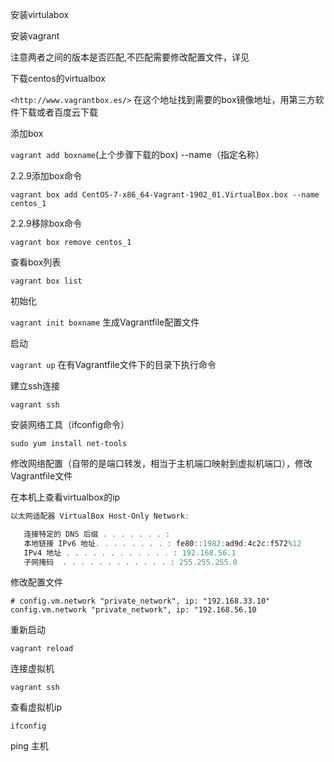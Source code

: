 安装virtulabox

安装vagrant

注意两者之间的版本是否匹配,不匹配需要修改配置文件，详见

[修改配置文件]: https://blog.csdn.net/github_38336924/article/details/103832157

下载centos的virtualbox

`<http://www.vagrantbox.es/>` 在这个地址找到需要的box镜像地址，用第三方软件下载或者百度云下载

添加box

`vagrant add boxname`(上个步骤下载的box) --name（指定名称） 

2.2.9添加box命令

`vagrant box add CentOS-7-x86_64-Vagrant-1902_01.VirtualBox.box --name centos_1`

2.2.9移除box命令

`vagrant box remove centos_1`

查看box列表

`vagrant box list`

初始化

`vagrant init boxname` 生成Vagrantfile配置文件

启动

`vagrant up` 在有Vagrantfile文件下的目录下执行命令

建立ssh连接

`vagrant ssh`

安装网络工具（ifconfig命令）

`sudo yum install net-tools`

修改网络配置（自带的是端口转发，相当于主机端口映射到虚拟机端口），修改Vagrantfile文件

在本机上查看virtualbox的ip

```powershell
以太网适配器 VirtualBox Host-Only Network:

   连接特定的 DNS 后缀 . . . . . . . :
   本地链接 IPv6 地址. . . . . . . . : fe80::1982:ad9d:4c2c:f572%12
   IPv4 地址 . . . . . . . . . . . . : 192.168.56.1
   子网掩码  . . . . . . . . . . . . : 255.255.255.0
```

修改配置文件

```shell
# config.vm.network "private_network", ip: "192.168.33.10"
config.vm.network "private_network", ip: "192.168.56.10
```

重新启动

`vagrant reload`

连接虚拟机

`vagrant ssh`

查看虚拟机ip

`ifconfig`

ping 主机
